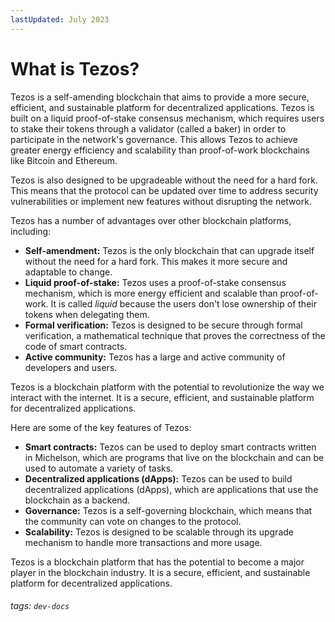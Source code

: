 ```yaml
---
lastUpdated: July 2023
---
```

# What is Tezos?

Tezos is a self-amending blockchain that aims to provide a more secure, efficient, and sustainable platform for decentralized applications. Tezos is built on a liquid proof-of-stake consensus mechanism, which requires users to stake their tokens through a validator (called a baker) in order to participate in the network's governance. This allows Tezos to achieve greater energy efficiency and scalability than proof-of-work blockchains like Bitcoin and Ethereum.

Tezos is also designed to be upgradeable without the need for a hard fork. This means that the protocol can be updated over time to address security vulnerabilities or implement new features without disrupting the network.

Tezos has a number of advantages over other blockchain platforms, including:

* **Self-amendment:** Tezos is the only blockchain that can upgrade itself without the need for a hard fork. This makes it more secure and adaptable to change.
* **Liquid proof-of-stake:** Tezos uses a proof-of-stake consensus mechanism, which is more energy efficient and scalable than proof-of-work. It is called *liquid* because the users don't lose ownership of their tokens when delegating them.
* **Formal verification:** Tezos is designed to be secure through formal verification, a mathematical technique that proves the correctness of the code of smart contracts.
* **Active community:** Tezos has a large and active community of developers and users.

Tezos is a blockchain platform with the potential to revolutionize the way we interact with the internet. It is a secure, efficient, and sustainable platform for decentralized applications.

Here are some of the key features of Tezos:

* **Smart contracts:** Tezos can be used to deploy smart contracts written in Michelson, which are programs that live on the blockchain and can be used to automate a variety of tasks.
* **Decentralized applications (dApps):** Tezos can be used to build decentralized applications (dApps), which are applications that use the blockchain as a backend.
* **Governance:** Tezos is a self-governing blockchain, which means that the community can vote on changes to the protocol.
* **Scalability:** Tezos is designed to be scalable through its upgrade mechanism to handle more transactions and more usage.

Tezos is a blockchain platform that has the potential to become a major player in the blockchain industry. It is a secure, efficient, and sustainable platform for decentralized applications.

###### tags: `dev-docs`
